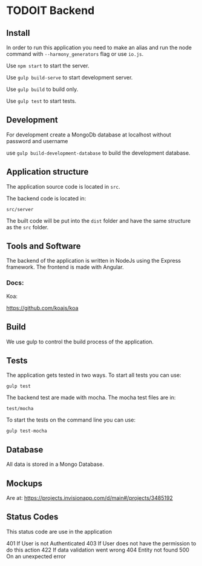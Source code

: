 # TODOIT Backend

## Install
In order to run this application you need to make an alias and run the node command with `--harmony_generators` flag or use 
`io.js`.

Use `npm start` to start the server.

Use `gulp build-serve` to start development server.

Use `gulp build` to build only.

Use `gulp test` to start tests.
   
## Development
For development create a MongoDb database at localhost without password and username

   use `gulp build-development-database` to build the development database.
   
## Application structure

The application source code is located in `src`.

The backend code is located in:

`src/server`

The built code will be put into the `dist` folder and have the same structure as the `src` folder.

## Tools and Software

The backend of the application is written in NodeJs using the Express framework.
The frontend is made with Angular.

### Docs:


Koa:

<https://github.com/koajs/koa>

## Build

We use gulp to control the build process of the application.


## Tests
The application gets tested in two ways. To start all tests you can use:

`gulp test`


The backend test are made with mocha. The mocha test files are in:

`test/mocha`

To start the tests on the command line you can use:

`gulp test-mocha`

## Database

All data is stored in a Mongo Database.

## Mockups

Are at:  <https://projects.invisionapp.com/d/main#/projects/3485192>


## Status Codes

This status code are use in the application

401 If User is not Authenticated
403 If User does not have the permission to do this action
422 If data validation went wrong
404 Entity not found
500 On an unexpected error
